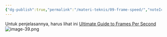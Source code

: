```yaml
---
{"dg-publish":true,"permalink":"/materi-teknis/09-frame-speed/","noteIcon":"","created":"2025-10-30T19:40:40.781+07:00","updated":"2025-10-18T14:28:48.000+07:00"}
---
```


Untuk penjelasannya, harus lihat ini [Ultimate Guide to Frames Per Second](https://youtu.be/7lUFluLOh-s?si=2iAw74xzqPvyrMax)
![image-39.png](/img/user/Materi%20Teknis/attachments/image-39.png)